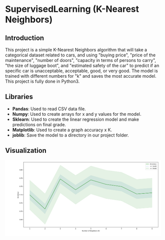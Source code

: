 # SupervisedLearning (K-Nearest Neighbors)

## Introduction

This project is a simple K-Nearest Neighbors algorithm that will take a categorical dataset related to cars, and using "buying price", "price of the maintenance", "number of doors", "capacity in terms of persons to carry", "the size of luggage boot", and "estimated safety of the car" to predict if an specific car is unacceptable, acceptable, good, or very good. The model is trained with different numbers for "k" and saves the most accurate model. This project is fully done in Python3.

## Libraries

- **Pandas**: Used to read CSV data file.
- **Numpy**: Used to create arrays for x and y values for the model.
- **Sklearn**: Used to create the linear regression model and make predictions on final grade.
- **Matplotlib**: Used to create a graph accuracy x K.
- **joblib**: Save the model to a directory in our project folder.

## Visualization

![Accuracy x K](https://github.com/LuccaCoelho/SupervisedLearning--K-Nearest_Neighbors-KNN-/blob/main/KNN_Graph.png)
